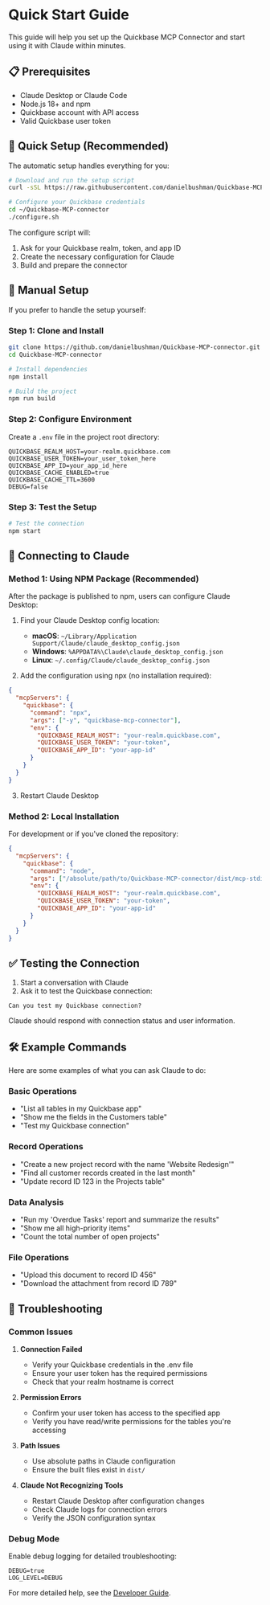 # Quick Start Guide

This guide will help you set up the Quickbase MCP Connector and start using it with Claude within minutes.

## 📋 Prerequisites

- Claude Desktop or Claude Code
- Node.js 18+ and npm
- Quickbase account with API access
- Valid Quickbase user token

## 🚀 Quick Setup (Recommended)

The automatic setup handles everything for you:

```bash
# Download and run the setup script
curl -sSL https://raw.githubusercontent.com/danielbushman/Quickbase-MCP-connector/main/auto_setup.sh | bash

# Configure your Quickbase credentials
cd ~/Quickbase-MCP-connector
./configure.sh
```

The configure script will:
1. Ask for your Quickbase realm, token, and app ID
2. Create the necessary configuration for Claude
3. Build and prepare the connector

## 🔧 Manual Setup

If you prefer to handle the setup yourself:

### Step 1: Clone and Install

```bash
git clone https://github.com/danielbushman/Quickbase-MCP-connector.git
cd Quickbase-MCP-connector

# Install dependencies
npm install

# Build the project
npm run build
```

### Step 2: Configure Environment

Create a `.env` file in the project root directory:

```env
QUICKBASE_REALM_HOST=your-realm.quickbase.com
QUICKBASE_USER_TOKEN=your_user_token_here
QUICKBASE_APP_ID=your_app_id_here
QUICKBASE_CACHE_ENABLED=true
QUICKBASE_CACHE_TTL=3600
DEBUG=false
```

### Step 3: Test the Setup

```bash
# Test the connection
npm start
```

## 🔗 Connecting to Claude

### Method 1: Using NPM Package (Recommended)

After the package is published to npm, users can configure Claude Desktop:

1. Find your Claude Desktop config location:
   - **macOS**: `~/Library/Application Support/Claude/claude_desktop_config.json`
   - **Windows**: `%APPDATA%\Claude\claude_desktop_config.json`
   - **Linux**: `~/.config/Claude/claude_desktop_config.json`

2. Add the configuration using npx (no installation required):

```json
{
  "mcpServers": {
    "quickbase": {
      "command": "npx",
      "args": ["-y", "quickbase-mcp-connector"],
      "env": {
        "QUICKBASE_REALM_HOST": "your-realm.quickbase.com",
        "QUICKBASE_USER_TOKEN": "your-token",
        "QUICKBASE_APP_ID": "your-app-id"
      }
    }
  }
}
```

3. Restart Claude Desktop

### Method 2: Local Installation

For development or if you've cloned the repository:

```json
{
  "mcpServers": {
    "quickbase": {
      "command": "node",
      "args": ["/absolute/path/to/Quickbase-MCP-connector/dist/mcp-stdio-server.js"],
      "env": {
        "QUICKBASE_REALM_HOST": "your-realm.quickbase.com",
        "QUICKBASE_USER_TOKEN": "your-token",
        "QUICKBASE_APP_ID": "your-app-id"
      }
    }
  }
}
```

## ✅ Testing the Connection

1. Start a conversation with Claude
2. Ask it to test the Quickbase connection:

```
Can you test my Quickbase connection?
```

Claude should respond with connection status and user information.

## 🛠️ Example Commands

Here are some examples of what you can ask Claude to do:

### Basic Operations
- "List all tables in my Quickbase app"
- "Show me the fields in the Customers table"
- "Test my Quickbase connection"

### Record Operations
- "Create a new project record with the name 'Website Redesign'"
- "Find all customer records created in the last month"
- "Update record ID 123 in the Projects table"

### Data Analysis
- "Run my 'Overdue Tasks' report and summarize the results"
- "Show me all high-priority items"
- "Count the total number of open projects"

### File Operations
- "Upload this document to record ID 456"
- "Download the attachment from record ID 789"

## 🐛 Troubleshooting

### Common Issues

1. **Connection Failed**
   - Verify your Quickbase credentials in the .env file
   - Ensure your user token has the required permissions
   - Check that your realm hostname is correct

2. **Permission Errors**
   - Confirm your user token has access to the specified app
   - Verify you have read/write permissions for the tables you're accessing

3. **Path Issues**
   - Use absolute paths in Claude configuration
   - Ensure the built files exist in `dist/`

4. **Claude Not Recognizing Tools**
   - Restart Claude Desktop after configuration changes
   - Check Claude logs for connection errors
   - Verify the JSON configuration syntax

### Debug Mode

Enable debug logging for detailed troubleshooting:

```env
DEBUG=true
LOG_LEVEL=DEBUG
```

For more detailed help, see the [Developer Guide](./developer-guide.md).